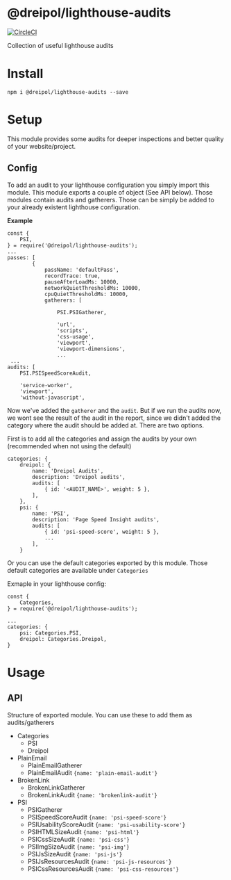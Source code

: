 # @dreipol/lighthouse-audits
[![CircleCI](https://circleci.com/gh/dreipol/lighthouse-audits.svg?style=svg)](https://circleci.com/gh/dreipol/lighthouse-audits)


Collection of useful lighthouse audits


# Install

    npm i @dreipol/lighthouse-audits --save

# Setup
This module provides some audits for deeper inspections and better quality of your website/project.

## Config
To add an audit to your lighthouse configuration you simply import this module. This module exports a couple of
object (See API below). Those modules contain audits and gatherers. Those can be simply be added to your already existent
lighthouse configuration.


**Example**

    const {
        PSI,
    } = require('@dreipol/lighthouse-audits');
    ...
    passes: [
            {
                passName: 'defaultPass',
                recordTrace: true,
                pauseAfterLoadMs: 10000,
                networkQuietThresholdMs: 10000,
                cpuQuietThresholdMs: 10000,
                gatherers: [
                
                    PSI.PSIGatherer,
                    
                    'url',
                    'scripts',
                    'css-usage',
                    'viewport',
                    'viewport-dimensions',
                    ...
     ...
    audits: [
        PSI.PSISpeedScoreAudit,
        
        'service-worker',
        'viewport',
        'without-javascript',
        
Now we've added the `gatherer` and the `audit`. But if we run the audits now, we wont see the result of the audit in the 
report, since we didn't added the category where the audit should be added at. There are two options.

First is to add all the categories and assign the audits by your own (recommended when not using the default)

    categories: {
        dreipol: {
            name: 'Dreipol Audits',
            description: 'Dreipol audits',
            audits: [
                { id: '<AUDIT_NAME>', weight: 5 },
            ],
        },
        psi: {
            name: 'PSI',
            description: 'Page Speed Insight audits',
            audits: [
                { id: 'psi-speed-score', weight: 5 },
                ...
            ],
        }

Or you can use the default categories exported by this module. Those default categories are available under `Categories`

Exmaple in your lighthouse config:

    const {
        Categories,
    } = require('@dreipol/lighthouse-audits');
    
    ...
    categories: {
        psi: Categories.PSI, 
        dreipol: Categories.Dreipol, 
    }
    


# Usage

## API
Structure of exported module. You can use these to add them as audits/gatherers

- Categories
    - PSI
    - Dreipol
- PlainEmail
    - PlainEmailGatherer
    - PlainEmailAudit `{name: 'plain-email-audit'}`
- BrokenLink
    - BrokenLinkGatherer
    - BrokenLinkAudit `{name: 'brokenlink-audit'}`
- PSI
    - PSIGatherer
    - PSISpeedScoreAudit `{name: 'psi-speed-score'}`
    - PSIUsabilityScoreAudit `{name: 'psi-usability-score'}`
    - PSIHTMLSizeAudit `{name: 'psi-html'}`
    - PSICssSizeAudit `{name: 'psi-css'}`
    - PSIImgSizeAudit `{name: 'psi-img'}`
    - PSIJsSizeAudit `{name: 'psi-js'}`
    - PSIJsResourcesAudit `{name: 'psi-js-resources'}`
    - PSICssResourcesAudit `{name: 'psi-css-resources'}`
